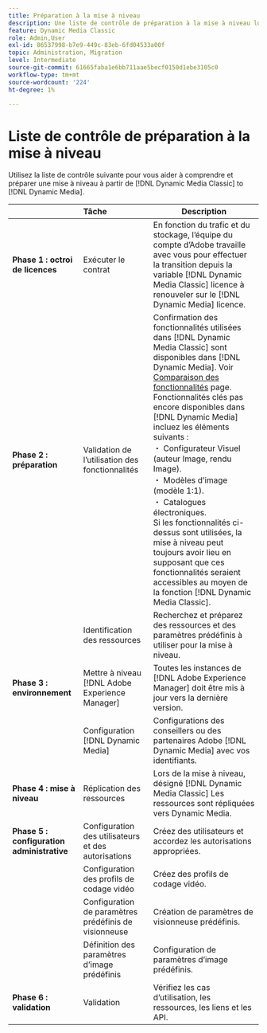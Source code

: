 ```yaml
---
title: Préparation à la mise à niveau
description: Une liste de contrôle de préparation à la mise à niveau lorsque vous souhaitez avancer depuis [!DNL Adobe Dynamic Media Classic] to [!DNL Dynamic Media] on [!DNL Adobe Experience Manager].
feature: Dynamic Media Classic
role: Admin,User
exl-id: 86537998-b7e9-449c-83eb-6fd04533a00f
topic: Administration, Migration
level: Intermediate
source-git-commit: 61665faba1e6bb711aae5becf0150d1ebe3105c0
workflow-type: tm+mt
source-wordcount: '224'
ht-degree: 1%

---
```


# Liste de contrôle de préparation à la mise à niveau

Utilisez la liste de contrôle suivante pour vous aider à comprendre et préparer une mise à niveau à partir de [!DNL Dynamic Media Classic] to [!DNL Dynamic Media].

|  | Tâche | Description |
| :--- | :--- | --- |
| **Phase 1 : octroi de licences** | Exécuter le contrat | En fonction du trafic et du stockage, l’équipe du compte d’Adobe travaille avec vous pour effectuer la transition depuis la variable [!DNL Dynamic Media Classic] licence à renouveler sur le [!DNL Dynamic Media] licence. |
| **Phase 2 : préparation** | Validation de l’utilisation des fonctionnalités | Confirmation des fonctionnalités utilisées dans [!DNL Dynamic Media Classic] sont disponibles dans [!DNL Dynamic Media]. Voir [Comparaison des fonctionnalités](/help/using/upgrade-feature-comparison.md) page. Fonctionnalités clés pas encore disponibles dans [!DNL Dynamic Media] incluez les éléments suivants :<br>・ Configurateur Visuel (auteur Image, rendu Image).<br>・ Modèles d’image (modèle 1:1).<br>・ Catalogues électroniques.<br>Si les fonctionnalités ci-dessus sont utilisées, la mise à niveau peut toujours avoir lieu en supposant que ces fonctionnalités seraient accessibles au moyen de la fonction [!DNL Dynamic Media Classic]. |
|   | Identification des ressources | Recherchez et préparez des ressources et des paramètres prédéfinis à utiliser pour la mise à niveau. |
| **Phase 3 : environnement** | Mettre à niveau [!DNL Adobe Experience Manager] | Toutes les instances de [!DNL Adobe Experience Manager] doit être mis à jour vers la dernière version. |
|   | Configuration [!DNL Dynamic Media] | Configurations des conseillers ou des partenaires Adobe [!DNL Dynamic Media] avec vos identifiants. |
| **Phase 4 : mise à niveau** | Réplication des ressources | Lors de la mise à niveau, désigné [!DNL Dynamic Media Classic] Les ressources sont répliquées vers Dynamic Media. |
| **Phase 5 : configuration administrative** | Configuration des utilisateurs et des autorisations | Créez des utilisateurs et accordez les autorisations appropriées. |
|   | Configuration des profils de codage vidéo | Créez des profils de codage vidéo. |
|   | Configuration de paramètres prédéfinis de visionneuse | Création de paramètres de visionneuse prédéfinis. |
|   | Définition des paramètres d’image prédéfinis | Configuration de paramètres d’image prédéfinis. |
| **Phase 6 : validation** | Validation | Vérifiez les cas d’utilisation, les ressources, les liens et les API. |
